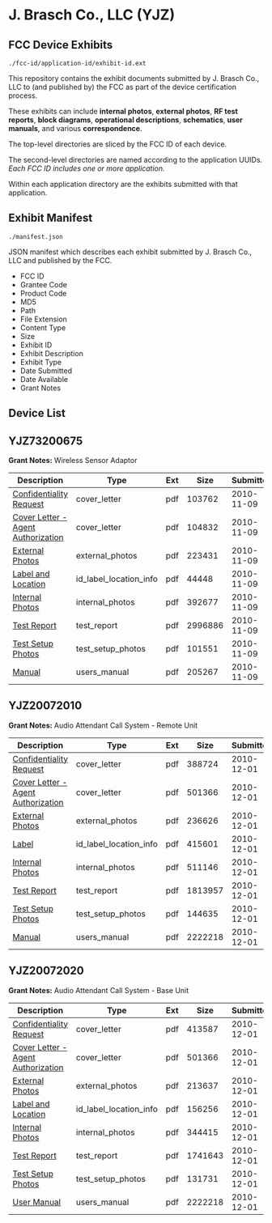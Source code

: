 # J. Brasch Co., LLC (YJZ)
## FCC Device Exhibits

```
./fcc-id/application-id/exhibit-id.ext
```

This repository contains the exhibit documents submitted by J. Brasch Co., LLC to (and published by) the FCC as part of the device certification process.

These exhibits can include **internal photos**, **external photos**, **RF test reports**, **block diagrams**, **operational descriptions**, **schematics**, **user manuals**, and various **correspondence**.

The top-level directories are sliced by the FCC ID of each device.

The second-level directories are named according to the application UUIDs. *Each FCC ID includes one or more application.*

Within each application directory are the exhibits submitted with that application. 

## Exhibit Manifest

```
./manifest.json
```

JSON manifest which describes each exhibit submitted by J. Brasch Co., LLC and published by the FCC.

- FCC ID
- Grantee Code
- Product Code
- MD5
- Path
- File Extension
- Content Type
- Size
- Exhibit ID
- Exhibit Description
- Exhibit Type
- Date Submitted
- Date Available
- Grant Notes

## Device List
## YJZ73200675
**Grant Notes:** Wireless Sensor Adaptor

| Description | Type | Ext | Size | Submitted | Available |
| ----------- | ---- | --- | ---- | --------- | --------- |
| [Confidentiality Request](YJZ73200675/b514d938cfbc5e6886256efb169bdf30/1373315.pdf) | cover_letter | pdf | 103762 | 2010-11-09 | 2010-11-09 |
| [Cover Letter - Agent Authorization](YJZ73200675/b514d938cfbc5e6886256efb169bdf30/1373316.pdf) | cover_letter | pdf | 104832 | 2010-11-09 | 2010-11-09 |
| [External Photos](YJZ73200675/b514d938cfbc5e6886256efb169bdf30/1373307.pdf) | external_photos | pdf | 223431 | 2010-11-09 | 2010-11-09 |
| [Label and Location](YJZ73200675/b514d938cfbc5e6886256efb169bdf30/1373308.pdf) | id_label_location_info | pdf | 44448 | 2010-11-09 | 2010-11-09 |
| [Internal Photos](YJZ73200675/b514d938cfbc5e6886256efb169bdf30/1373309.pdf) | internal_photos | pdf | 392677 | 2010-11-09 | 2010-11-09 |
| [Test Report](YJZ73200675/b514d938cfbc5e6886256efb169bdf30/1373312.pdf) | test_report | pdf | 2996886 | 2010-11-09 | 2010-11-09 |
| [Test Setup Photos](YJZ73200675/b514d938cfbc5e6886256efb169bdf30/1373313.pdf) | test_setup_photos | pdf | 101551 | 2010-11-09 | 2010-11-09 |
| [Manual](YJZ73200675/b514d938cfbc5e6886256efb169bdf30/1373317.pdf) | users_manual | pdf | 205267 | 2010-11-09 | 2010-11-09 |
## YJZ20072010
**Grant Notes:** Audio Attendant Call System - Remote Unit

| Description | Type | Ext | Size | Submitted | Available |
| ----------- | ---- | --- | ---- | --------- | --------- |
| [Confidentiality Request](YJZ20072010/a02c3f2b60f50ecb3bd8d140cf5dde04/1384255.pdf) | cover_letter | pdf | 388724 | 2010-12-01 | 2010-12-01 |
| [Cover Letter - Agent Authorization](YJZ20072010/a02c3f2b60f50ecb3bd8d140cf5dde04/1384256.pdf) | cover_letter | pdf | 501366 | 2010-12-01 | 2010-12-01 |
| [External Photos](YJZ20072010/a02c3f2b60f50ecb3bd8d140cf5dde04/1384247.pdf) | external_photos | pdf | 236626 | 2010-12-01 | 2010-12-01 |
| [Label](YJZ20072010/a02c3f2b60f50ecb3bd8d140cf5dde04/1384248.pdf) | id_label_location_info | pdf | 415601 | 2010-12-01 | 2010-12-01 |
| [Internal Photos](YJZ20072010/a02c3f2b60f50ecb3bd8d140cf5dde04/1384249.pdf) | internal_photos | pdf | 511146 | 2010-12-01 | 2010-12-01 |
| [Test Report](YJZ20072010/a02c3f2b60f50ecb3bd8d140cf5dde04/1384252.pdf) | test_report | pdf | 1813957 | 2010-12-01 | 2010-12-01 |
| [Test Setup Photos](YJZ20072010/a02c3f2b60f50ecb3bd8d140cf5dde04/1384253.pdf) | test_setup_photos | pdf | 144635 | 2010-12-01 | 2010-12-01 |
| [Manual](YJZ20072010/a02c3f2b60f50ecb3bd8d140cf5dde04/1384254.pdf) | users_manual | pdf | 2222218 | 2010-12-01 | 2010-12-01 |
## YJZ20072020
**Grant Notes:** Audio Attendant Call System - Base Unit

| Description | Type | Ext | Size | Submitted | Available |
| ----------- | ---- | --- | ---- | --------- | --------- |
| [Confidentiality Request](YJZ20072020/3f71a4e1f2ca06ec4978cf5f3496ad0a/1384266.pdf) | cover_letter | pdf | 413587 | 2010-12-01 | 2010-12-01 |
| [Cover Letter - Agent Authorization](YJZ20072020/3f71a4e1f2ca06ec4978cf5f3496ad0a/1384256.pdf) | cover_letter | pdf | 501366 | 2010-12-01 | 2010-12-01 |
| [External Photos](YJZ20072020/3f71a4e1f2ca06ec4978cf5f3496ad0a/1384258.pdf) | external_photos | pdf | 213637 | 2010-12-01 | 2010-12-01 |
| [Label and Location](YJZ20072020/3f71a4e1f2ca06ec4978cf5f3496ad0a/1384259.pdf) | id_label_location_info | pdf | 156256 | 2010-12-01 | 2010-12-01 |
| [Internal Photos](YJZ20072020/3f71a4e1f2ca06ec4978cf5f3496ad0a/1384260.pdf) | internal_photos | pdf | 344415 | 2010-12-01 | 2010-12-01 |
| [Test Report](YJZ20072020/3f71a4e1f2ca06ec4978cf5f3496ad0a/1384263.pdf) | test_report | pdf | 1741643 | 2010-12-01 | 2010-12-01 |
| [Test Setup Photos](YJZ20072020/3f71a4e1f2ca06ec4978cf5f3496ad0a/1384264.pdf) | test_setup_photos | pdf | 131731 | 2010-12-01 | 2010-12-01 |
| [User Manual](YJZ20072020/3f71a4e1f2ca06ec4978cf5f3496ad0a/1384254.pdf) | users_manual | pdf | 2222218 | 2010-12-01 | 2010-12-01 |
